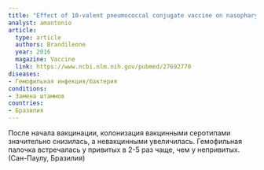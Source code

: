 ```yaml
---
title: "Effect of 10-valent pneumococcal conjugate vaccine on nasopharyngeal carriage of Streptococcus pneumoniae and Haemophilus influenzae among children in São Paulo, Brazil"
analyst: amantonio
article:
  type: article
  authors: Brandileone
  year: 2016
  magazine: Vaccine
  link: https://www.ncbi.nlm.nih.gov/pubmed/27692770
diseases:
- Гемофильная инфекция/бактерия
conditions:
- Замена штаммов
countries:
- Бразилия
---
```


После начала вакцинации, колонизация вакцинными серотипами значительно снизилась, а невакцинными увеличилась. Гемофильная палочка встречалась у привитых в 2-5 раз чаще, чем у непривитых. (Сан-Паулу, Бразилия)
